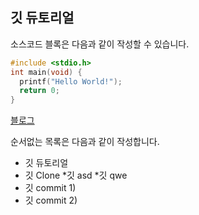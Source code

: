 ## 깃 듀토리얼

소스코드 블록은 다음과 같이 작성할 수 있습니다.

```c
#include <stdio.h>
int main(void) {
  printf("Hello World!");
  return 0;
}
```
[블로그](https://blog.naver.com/addict520/222630523090)

순서없는 목록은 다음과 같이 작성합니다.

* 깃 듀토리얼
 * 깃 Clone
 *깃 asd
 *깃 qwe
  * 깃 commit 1)
  * 깃 commit 2)
